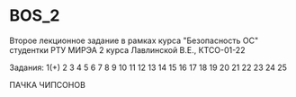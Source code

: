 # BOS_2
Второе лекционное задание в рамках курса "Безопасность ОС" студентки РТУ МИРЭА 2 курса Лавлинской В.Е., КТСО-01-22

Задания:
1(+) 2 3 4 5 6 7 8 9 10 11 12 13 14 15 16 17 18 19 20 21 22 23 24 25


ПАЧКА ЧИПСОНОВ



